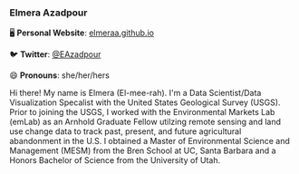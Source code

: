 ### Elmera Azadpour

🖥  **Personal Website**: [elmeraa.github.io](https://elmeraa.github.io/)

🐦  **Twitter**: [@EAzadpour](https://twitter.com/EAzadpour)

😄  **Pronouns**: she/her/hers

Hi there! My name is Elmera (El-mee-rah). I'm a Data Scientist/Data Visualization Specalist with the United States Geological Survey (USGS). Prior to joining the USGS, I worked with the Environmental Markets Lab (emLab) as an Arnhold Graduate Fellow utilzing remote sensing and land use change data to track past, present, and future agricultural abandonment in the U.S. I obtained a Master of Environmental Science and Management (MESM) from the Bren School at UC, Santa Barbara and a Honors Bachelor of Science from the University of Utah. 
